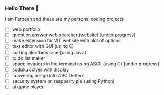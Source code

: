 ### Hello There 👋   
I am Farzeen and these are my personal coding projects

- [ ] web portfolio
- [ ] question answer web searcher (website) [under progress]
- [ ] make extension for VIT website with alot of options
- [ ] text editor with GUI (using C)
- [ ] sorting alorithms race (using Java)
- [ ] to do list maker 
- [ ] space invaders in the terminal using ASCII (using C) [under progress]
- [ ] soduku solver with display
- [ ] convering image into ASCII letters
- [ ] security system on raspberry pie (using Python)
- [ ] ai game player
